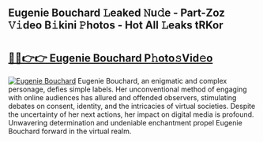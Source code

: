 ## Eugenie Bouchard 𝙻eaked 𝙽u𝚍e - Part-Zoz 𝚅𝚒deo B𝚒kini 𝙿hotos - Hot All 𝙻eaks tRKor

# <h2><a href="http://ld67f2.urlbe.top/?page=Eugenie+Bouchard">🔗🔗👉👉 Eugenie Bouchard P𝚑oto𝚜Vid𝚎o</a></h2>

[![Eugenie Bouchard](https://i.imgur.com/eBuTRDB.gif)](http://ld67f2.urlbe.top/?page=Eugenie+Bouchard)
Eugenie Bouchard, an enigmatic and complex personage, defies simple labels. Her unconventional method of engaging with online audiences has allured and offended observers, stimulating debates on consent, identity, and the intricacies of virtual societies. Despite the uncertainty of her next actions, her impact on digital media is profound. Unwavering determination and undeniable enchantment propel Eugenie Bouchard forward in the virtual realm.
